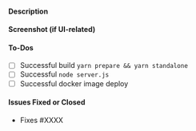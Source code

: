 #### Description

#### Screenshot (if UI-related)

#### To-Dos

- [ ] Successful build `yarn prepare && yarn standalone`
- [ ] Successful `node server.js`
- [ ] Successful docker image deploy

#### Issues Fixed or Closed

- Fixes #XXXX
